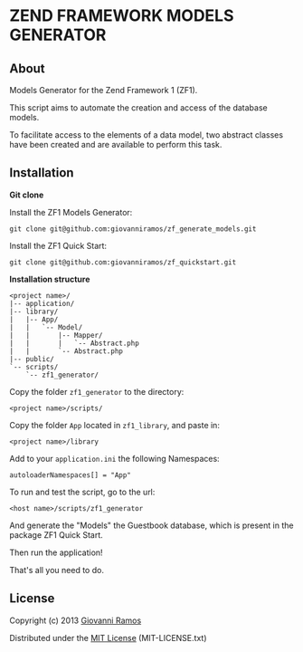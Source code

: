 ZEND FRAMEWORK MODELS GENERATOR
======================

## About ##

Models Generator for the Zend Framework 1 (ZF1).

This script aims to automate the creation and access of the database models.

To facilitate access to the elements of a data model, two abstract classes have been created and are available to perform this task.


## Installation ##

**Git clone**

Install the ZF1 Models Generator:

    git clone git@github.com:giovanniramos/zf_generate_models.git

Install the ZF1 Quick Start:

    git clone git@github.com:giovanniramos/zf_quickstart.git

**Installation structure**

    <project name>/
    |-- application/
    |-- library/
    |   |-- App/
    |   |   `-- Model/
    |   |       |-- Mapper/
    |   |       |   `-- Abstract.php
    |   |       `-- Abstract.php
    |-- public/
    `-- scripts/
        `-- zf1_generator/

Copy the folder `zf1_generator` to the directory:

    <project name>/scripts/

Copy the folder `App` located in `zf1_library`, and paste in:

    <project name>/library

Add to your `application.ini` the following Namespaces:

    autoloaderNamespaces[] = "App"

To run and test the script, go to the url:

    <host name>/scripts/zf1_generator

And generate the "Models" the Guestbook database, which is present in the package ZF1 Quick Start.

Then run the application!

That's all you need to do.


## License ##

Copyright (c) 2013 [Giovanni Ramos](https://github.com/giovanniramos)

Distributed under the [MIT License](http://www.opensource.org/licenses/MIT) (MIT-LICENSE.txt)